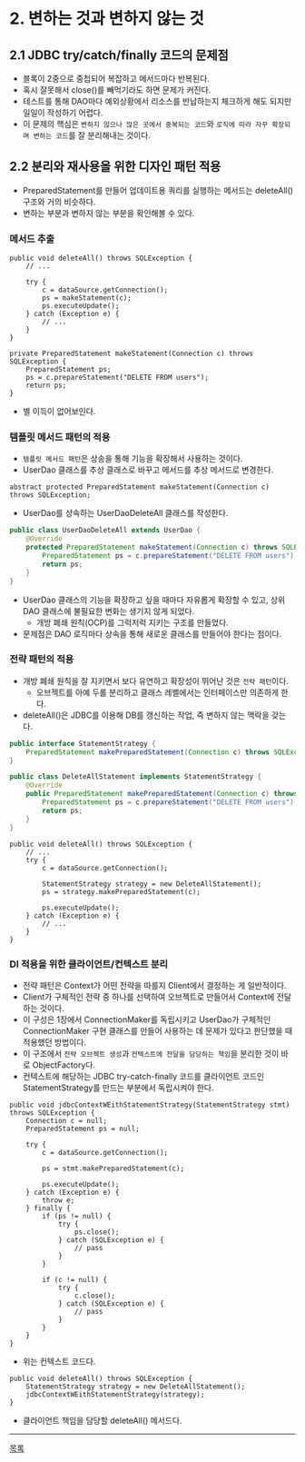 # 2. 변하는 것과 변하지 않는 것

## 2.1 JDBC try/catch/finally 코드의 문제점

- 블록이 2중으로 중첩되어 복잡하고 메서드마다 반복된다.
- 혹시 잘못해서 close()를 빼먹기라도 하면 문제가 커진다.
- 테스트를 통해 DAO마다 예외상황에서 리소스를 반납하는지 체크하게 해도 되지만 일일이 작성하기 어렵다.
- 이 문제의 핵심은 `변하지 않으나 많은 곳에서 중복되는 코드`와 `로직에 따라 자꾸 확장되며 변하는 코드`를 잘 분리해내는 것이다.

## 2.2 분리와 재사용을 위한 디자인 패턴 적용

- PreparedStatement를 만들어 업데이트용 쿼리를 실행하는 메서드는 deleteAll() 구조와 거의 비슷하다.
- 변하는 부분과 변하지 않는 부분을 확인해볼 수 있다.

### 메서드 추출

```
public void deleteAll() throws SQLException {
    // ...

    try {
        c = dataSource.getConnection();
        ps = makeStatement(c);
        ps.executeUpdate();
    } catch (Exception e) {
        // ...
    }
}

private PreparedStatement makeStatement(Connection c) throws SQLException {
    PreparedStatement ps;
    ps = c.prepareStatement("DELETE FROM users");
    return ps;
}
``` 

- 별 이득이 없어보인다.

### 템플릿 메서드 패턴의 적용

- `템플릿 메서드 패턴`은 상송을 통해 기능을 확장해서 사용하는 것이다.
- UserDao 클래스를 추상 클래스로 바꾸고 메서드를 추상 메서드로 변경한다.

```
abstract protected PreparedStatement makeStatement(Connection c) throws SQLException;
``` 

- UserDao를 상속하는 UserDaoDeleteAll 클래스를 작성한다.

```java
public class UserDaoDeleteAll extends UserDao {
    @Override
    protected PreparedStatement makeStatement(Connection c) throws SQLException {
        PreparedStatement ps = c.prepareStatement("DELETE FROM users");
        return ps;
    }
}
```

- UserDao 클래스의 기능을 확장하고 싶을 때마다 자유롭게 확장할 수 있고, 상위 DAO 클래스에 불필요한 변화는 생기지 않게 되었다.
    - 개방 폐쇄 원칙(OCP)를 그럭저럭 지키는 구조를 만들었다.
- 문제점은 DAO 로직마다 상속을 통해 새로운 클래스를 만들어야 한다는 점이다.

### 전략 패턴의 적용

- 개방 폐쇄 원칙을 잘 지키면서 보다 유연하고 확장성이 뛰어난 것은 `전략 패턴`이다.
    - 오브젝트를 아예 두롤 분리하고 클래스 레벨에서는 인터페이스만 의존하게 한다.
- deleteAll()은 JDBC를 이용해 DB를 갱신하는 작업, 즉 변하지 않는 맥락을 갖는다.

```java
public interface StatementStrategy {
    PreparedStatement makePreparedStatement(Connection c) throws SQLException;
}
```

```java
public class DeleteAllStatement implements StatementStrategy {
    @Override
    public PreparedStatement makePreparedStatement(Connection c) throws SQLException {
        PreparedStatement ps = c.prepareStatement("DELETE FROM users");
        return ps;
    }
}
```

```
public void deleteAll() throws SQLException {
    // ...
    try {
        c = dataSource.getConnection();

        StatementStrategy strategy = new DeleteAllStatement();
        ps = strategy.makePreparedStatement(c);
        
        ps.executeUpdate();
    } catch (Exception e) {
        // ...
    }
}
```

### DI 적용을 위한 클라이언트/컨텍스트 분리

- 전략 패턴은 Context가 어떤 전략을 따를지 Client에서 결정하는 게 일반적이다.
- Client가 구체적인 전략 중 하나를 선택하여 오브젝트로 만들어서 Context에 전달하는 것이다.
- 이 구성은 1장에서 ConnectionMaker를 독립시키고 UserDao가 구체적인 ConnectionMaker 구현 클래스를 만들어 사용하는 데 문제가 있다고 판단했을 때 적용했던 방법이다.
- 이 구조에서 `전략 오브젝트 생성`과 `컨텍스트에 전달을 담당하는 책임`을 분리한 것이 바로 ObjectFactory다.
- 컨텍스트에 해당하는 JDBC try-catch-finally 코드를 클라이언트 코드인 StatementStrategy를 만드는 부분에서 독립시켜야 한다.

```
public void jdbcContextWEithStatementStrategy(StatementStrategy stmt) throws SQLException {
    Connection c = null;
    PreparedStatement ps = null;

    try {
        c = dataSource.getConnection();

        ps = stmt.makePreparedStatement(c);

        ps.executeUpdate();
    } catch (Exception e) {
        throw e;
    } finally {
        if (ps != null) {
            try {
                ps.close();
            } catch (SQLException e) {
                // pass
            }
        }

        if (c != null) {
            try {
                c.close();
            } catch (SQLException e) {
                // pass
            }
        }
    }
}
```

- 위는 컨텍스트 코드다.

```
public void deleteAll() throws SQLException {
    StatementStrategy strategy = new DeleteAllStatement();
    jdbcContextWEithStatementStrategy(strategy);
}
```

- 클라이언트 책임을 담당할 deleteAll() 메서드다.

---
[목록](./index.md)
